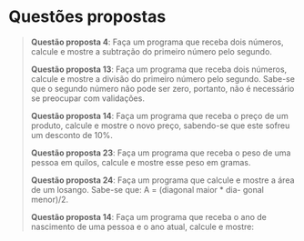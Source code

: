 # Questões propostas
> **Questão proposta 4**: Faça um programa que receba dois números, calcule e mostre a subtração do primeiro número pelo
segundo.
>
> **Questão proposta 13**: Faça um programa que receba dois números, calcule e mostre a divisão do primeiro número pelo
segundo. Sabe-se que o segundo número não pode ser zero, portanto, não é necessário se preocupar
com validações.
>
> **Questão proposta 14**: Faça um programa que receba o preço de um produto, calcule e mostre o novo preço, sabendo-se
que este sofreu um desconto de 10%.
>
> **Questão proposta 23**: Faça um programa que receba o peso de uma pessoa em quilos, calcule e mostre esse peso em gramas.
>
> **Questão proposta 24**: Faça um programa que calcule e mostre a área de um losango. Sabe-se que: A = (diagonal maior * dia-
gonal menor)/2.
>
> **Questão proposta 14**: Faça um programa que receba o ano de nascimento de uma pessoa e o ano atual, calcule e mostre:

